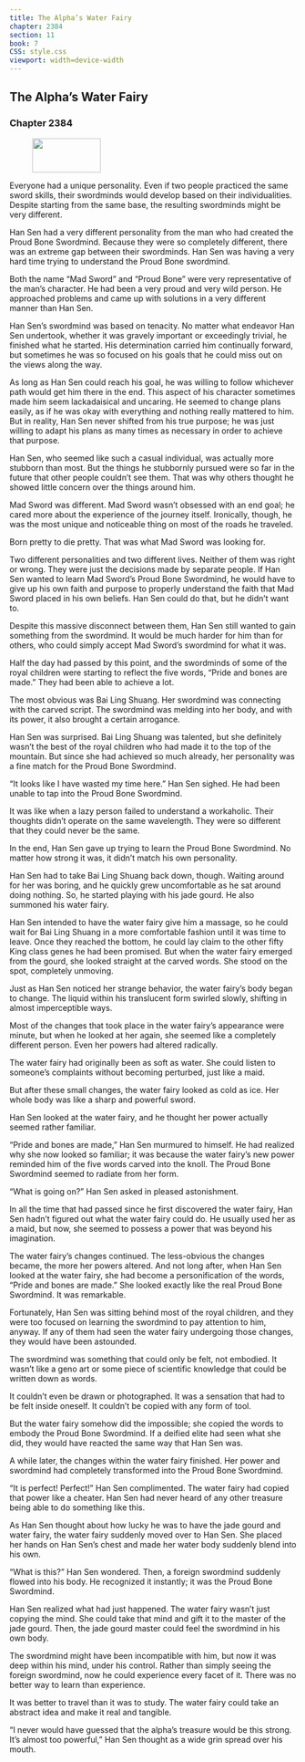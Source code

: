 ```yaml
---
title: The Alpha’s Water Fairy
chapter: 2384
section: 11
book: 7
CSS: style.css
viewport: width=device-width
---
```


## The Alpha’s Water Fairy

### Chapter 2384

<figure>
	<img src="../Images/gem.gif" alt="" id="gem" width="120" height="60" />
</figure>

Everyone had a unique personality. Even if two people practiced the same sword skills, their swordminds would develop based on their individualities. Despite starting from the same base, the resulting swordminds might be very different.

Han Sen had a very different personality from the man who had created the Proud Bone Swordmind. Because they were so completely different, there was an extreme gap between their swordminds. Han Sen was having a very hard time trying to understand the Proud Bone swordmind.

Both the name “Mad Sword” and “Proud Bone” were very representative of the man’s character. He had been a very proud and very wild person. He approached problems and came up with solutions in a very different manner than Han Sen.

Han Sen’s swordmind was based on tenacity. No matter what endeavor Han Sen undertook, whether it was gravely important or exceedingly trivial, he finished what he started. His determination carried him continually forward, but sometimes he was so focused on his goals that he could miss out on the views along the way.

As long as Han Sen could reach his goal, he was willing to follow whichever path would get him there in the end. This aspect of his character sometimes made him seem lackadaisical and uncaring. He seemed to change plans easily, as if he was okay with everything and nothing really mattered to him. But in reality, Han Sen never shifted from his true purpose; he was just willing to adapt his plans as many times as necessary in order to achieve that purpose.

Han Sen, who seemed like such a casual individual, was actually more stubborn than most. But the things he stubbornly pursued were so far in the future that other people couldn’t see them. That was why others thought he showed little concern over the things around him.

Mad Sword was different. Mad Sword wasn’t obsessed with an end goal; he cared more about the experience of the journey itself. Ironically, though, he was the most unique and noticeable thing on most of the roads he traveled.

Born pretty to die pretty. That was what Mad Sword was looking for.

Two different personalities and two different lives. Neither of them was right or wrong. They were just the decisions made by separate people. If Han Sen wanted to learn Mad Sword’s Proud Bone Swordmind, he would have to give up his own faith and purpose to properly understand the faith that Mad Sword placed in his own beliefs. Han Sen could do that, but he didn’t want to.

Despite this massive disconnect between them, Han Sen still wanted to gain something from the swordmind. It would be much harder for him than for others, who could simply accept Mad Sword’s swordmind for what it was.

Half the day had passed by this point, and the swordminds of some of the royal children were starting to reflect the five words, “Pride and bones are made.” They had been able to achieve a lot.

The most obvious was Bai Ling Shuang. Her swordmind was connecting with the carved script. The swordmind was melding into her body, and with its power, it also brought a certain arrogance.

Han Sen was surprised. Bai Ling Shuang was talented, but she definitely wasn’t the best of the royal children who had made it to the top of the mountain. But since she had achieved so much already, her personality was a fine match for the Proud Bone Swordmind.

“It looks like I have wasted my time here.” Han Sen sighed. He had been unable to tap into the Proud Bone Swordmind.

It was like when a lazy person failed to understand a workaholic. Their thoughts didn’t operate on the same wavelength. They were so different that they could never be the same.

In the end, Han Sen gave up trying to learn the Proud Bone Swordmind. No matter how strong it was, it didn’t match his own personality.

Han Sen had to take Bai Ling Shuang back down, though. Waiting around for her was boring, and he quickly grew uncomfortable as he sat around doing nothing. So, he started playing with his jade gourd. He also summoned his water fairy.

Han Sen intended to have the water fairy give him a massage, so he could wait for Bai Ling Shuang in a more comfortable fashion until it was time to leave. Once they reached the bottom, he could lay claim to the other fifty King class genes he had been promised. But when the water fairy emerged from the gourd, she looked straight at the carved words. She stood on the spot, completely unmoving.

Just as Han Sen noticed her strange behavior, the water fairy’s body began to change. The liquid within his translucent form swirled slowly, shifting in almost imperceptible ways.

Most of the changes that took place in the water fairy’s appearance were minute, but when he looked at her again, she seemed like a completely different person. Even her powers had altered radically.

The water fairy had originally been as soft as water. She could listen to someone’s complaints without becoming perturbed, just like a maid.

But after these small changes, the water fairy looked as cold as ice. Her whole body was like a sharp and powerful sword.

Han Sen looked at the water fairy, and he thought her power actually seemed rather familiar.

“Pride and bones are made,” Han Sen murmured to himself. He had realized why she now looked so familiar; it was because the water fairy’s new power reminded him of the five words carved into the knoll. The Proud Bone Swordmind seemed to radiate from her form.

“What is going on?” Han Sen asked in pleased astonishment.

In all the time that had passed since he first discovered the water fairy, Han Sen hadn’t figured out what the water fairy could do. He usually used her as a maid, but now, she seemed to possess a power that was beyond his imagination.

The water fairy’s changes continued. The less-obvious the changes became, the more her powers altered. And not long after, when Han Sen looked at the water fairy, she had become a personification of the words, “Pride and bones are made.” She looked exactly like the real Proud Bone Swordmind. It was remarkable.

Fortunately, Han Sen was sitting behind most of the royal children, and they were too focused on learning the swordmind to pay attention to him, anyway. If any of them had seen the water fairy undergoing those changes, they would have been astounded.

The swordmind was something that could only be felt, not embodied. It wasn’t like a geno art or some piece of scientific knowledge that could be written down as words.

It couldn’t even be drawn or photographed. It was a sensation that had to be felt inside oneself. It couldn’t be copied with any form of tool.

But the water fairy somehow did the impossible; she copied the words to embody the Proud Bone Swordmind. If a deified elite had seen what she did, they would have reacted the same way that Han Sen was.

A while later, the changes within the water fairy finished. Her power and swordmind had completely transformed into the Proud Bone Swordmind.

“It is perfect! Perfect!” Han Sen complimented. The water fairy had copied that power like a cheater. Han Sen had never heard of any other treasure being able to do something like this.

As Han Sen thought about how lucky he was to have the jade gourd and water fairy, the water fairy suddenly moved over to Han Sen. She placed her hands on Han Sen’s chest and made her water body suddenly blend into his own.

“What is this?” Han Sen wondered. Then, a foreign swordmind suddenly flowed into his body. He recognized it instantly; it was the Proud Bone Swordmind.

Han Sen realized what had just happened. The water fairy wasn’t just copying the mind. She could take that mind and gift it to the master of the jade gourd. Then, the jade gourd master could feel the swordmind in his own body.

The swordmind might have been incompatible with him, but now it was deep within his mind, under his control. Rather than simply seeing the foreign swordmind, now he could experience every facet of it. There was no better way to learn than experience.

It was better to travel than it was to study. The water fairy could take an abstract idea and make it real and tangible.

“I never would have guessed that the alpha’s treasure would be this strong. It’s almost too powerful,” Han Sen thought as a wide grin spread over his mouth.